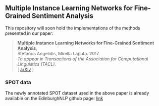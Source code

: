 ## Multiple Instance Learning Networks for Fine-Grained Sentiment Analysis

This repository will soon hold the implementations of the methods presented in our paper:

> **Multiple Instance Learning Networks for Fine-Grained Sentiment Analysis**,<br/>
> Stefanos Angelidis, Mirella Lapata. 2017. <br/>
> _To appear in Transactions of the Association for Computational Linguistics (TACL)_.<br/>
> [ [arXiv](https://arxiv.org/abs/1711.09645) ]

### SPOT data

The newly annotated SPOT dataset used in the above paper is already available on the 
EdinburghNLP github page: [link](https://github.com/EdinburghNLP/spot-data)
